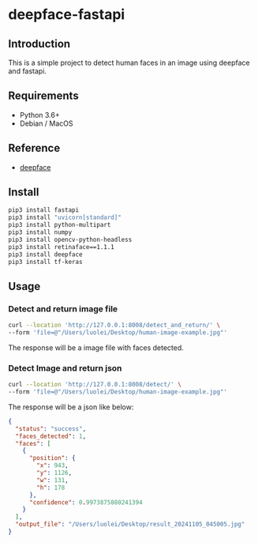 # deepface-fastapi

## Introduction

This is a simple project to detect human faces in an image using deepface and fastapi.

## Requirements

- Python 3.6+
- Debian / MacOS

## Reference

- [deepface](https://github.com/serengil/deepface)

## Install

```bash
pip3 install fastapi
pip3 install "uvicorn[standard]"
pip3 install python-multipart
pip3 install numpy
pip3 install opencv-python-headless
pip3 install retinaface==1.1.1
pip3 install deepface
pip3 install tf-keras
```

## Usage

### Detect and return image file

```bash
curl --location 'http://127.0.0.1:8008/detect_and_return/' \
--form 'file=@"/Users/luolei/Desktop/human-image-example.jpg"'
```

The response will be a image file with faces detected.

### Detect Image and return json

```bash
curl --location 'http://127.0.0.1:8008/detect/' \
--form 'file=@"/Users/luolei/Desktop/human-image-example.jpg"'
```

The response will be a json like below:

```json
{
  "status": "success",
  "faces_detected": 1,
  "faces": [
    {
      "position": {
        "x": 943,
        "y": 1126,
        "w": 131,
        "h": 178
      },
      "confidence": 0.9973875880241394
    }
  ],
  "output_file": "/Users/luolei/Desktop/result_20241105_045005.jpg"
}
```
